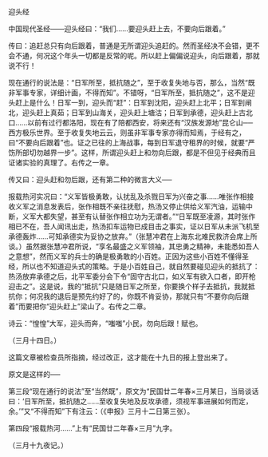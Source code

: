 迎头经

  

中国现代圣经——迎头经曰：“我们……要迎头赶上去，不要向后跟着。”

传曰：追赶总只有向后跟着，普通是无所谓迎头追赶的。然而圣经决不会错，更不会不通，何况这个年头一切都是反常的呢。所以赶上偏偏说迎头，向后跟着，那就说不行！

现在通行的说法是：“日军所至，抵抗随之”，至于收复失地与否，那么，当然“既非军事专家，详细计画，不得而知”。不错呀，“日军所至，抵抗随之”，这不是迎头赶上是什么！日军一到，迎头而“赶”：日军到沈阳，迎头赶上北平；日军到闸北，迎头赶上真茹；日军到山海关，迎头赶上塘沽；日军到承德，迎头赶上古北口……以前有过行都洛阳，现在有了陪都西安，将来还有“汉族发源地”昆仑山──西方极乐世界。至于收复失地云云，则虽非军事专家亦得而知焉，于经有之，曰“不要向后跟着”也。证之已往的上海战事，每到日军退守租界的时候，就要“严饬所部切勿越界一步”。这样，所谓迎头赶上和勿向后跟，都是不但见于经典而且证诸实验的真理了。右传之一章。

传又曰：迎头赶和勿后跟，还有第二种的微言大义──

报载热河实况曰：“义军皆极勇敢，认扰乱及杀戮日军为兴奋之事……唯张作相接收义军之消息发表后，张作相既不亲往抚慰，热汤又停止供给义军汽油，运输中断，义军大都失望，甚至有认替张作相立功为无谓者。”“日军既至凌源，其时张作相已不在，吾人闻讯出走，热汤扣车运物已成目击之事实，证以日军从未派飞机至承德轰炸……可知承德实为妥协之放弃。”（张慧冲君在上海东北难民救济会席上所谈。）虽然据张慧冲君所说，“享名最盛之义军领袖，其忠勇之精神，未能悉如吾人之意想”，然而义军的兵士的确是极勇敢的小百姓。正因为这些小百姓不懂得圣经，所以也不知道迎头式的策略。于是小百姓自己，就自然要碰见迎头的抵抗了：热汤放弃承德之后，北平军委分会下令“固守古北口，如义军有欲入口者，即开枪迎击之”。这是说，我的“抵抗”只是随日军之所至，你要换个样子去抵抗，我就抵抗你；何况我的退后是预先约好了的，你既不肯妥协，那就只有“不要你向后跟着”而要把你“迎头赶上”梁山了。右传之二章。

诗云：“惶惶”大军，迎头而奔，“嗤嗤”小民，勿向后跟！赋也。

  

（三月十四日。）

  

这篇文章被检查员所指摘，经过改正，这才能在十九日的报上登出来了。

原文是这样的──

第三段“现在通行的说法”至“当然既”，原文为“民国廿二年春×三月某日，当局谈话曰：‘日军所至，抵抗随之……至收复失地及反攻承德，须视军事进展如何而定，余。’”又“不得而知”下有注云：（《申报》三月十二日第三张）。

第四段“报载热河……”上有“民国廿二年春×三月”九字。

  

（三月十九夜记。）